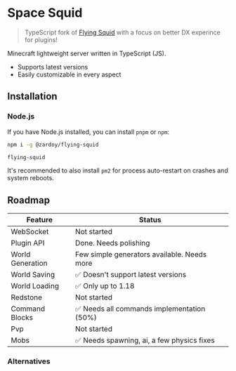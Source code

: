 # Space Squid

> TypeScript fork of [Flying Squid](https://github.com/PrismarineJS/flying-squid) with a focus on better DX experince for plugins!

Minecraft lightweight server written in TypeScript (JS).

- Supports latest versions
- Easily customizable in every aspect

## Installation

### Node.js

If you have Node.js installed, you can install `pnpm` or `npm`:

```bash
npm i -g @zardoy/flying-squid
```

```bash
flying-squid
```

It's recommended to also install `pm2` for process auto-restart on crashes and system reboots.

## Roadmap

| Feature          | Status                                      |
| ---------------- | ------------------------------------------- |
| WebSocket        | Not started                                 |
| Plugin API       | Done. Needs polishing                       |
| World Generation | Few simple generators available. Needs more |
| World Saving     | ✅ Doesn't support latest versions           |
| World Loading    | ✅ Only up to 1.18                           |
| Redstone         | Not started                                 |
| Command Blocks   | ✅ Needs all commands implementation (50%)   |
| Pvp              | Not started                                 |
| Mobs             | ✅ Needs spawning, ai, a few physics fixes   |

### Alternatives
